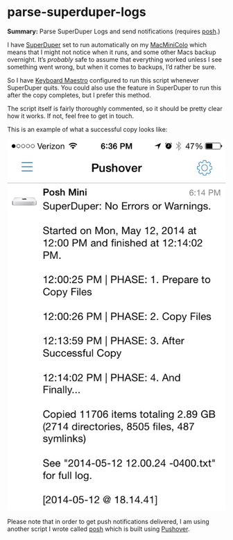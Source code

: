 parse-superduper-logs
=====================

**Summary:** Parse SuperDuper Logs and send notifications (requires [posh](https://github.com/tjluoma/po.sh).)

I have [SuperDuper][] set to run automatically on my [MacMiniColo][] which means that I might not notice when it runs, and some other Macs backup overnight. It’s _probably_ safe to assume that everything worked unless I see something went wrong, but when it comes to backups, I’d rather be sure.

So I have [Keyboard Maestro][] configured to run this script whenever SuperDuper quits. You could also use the feature in SuperDuper to run this after the copy completes, but I prefer this method.

The script itself is fairly thoroughly commented, so it should be pretty clear how it works. If not, feel free to get in touch.

This is an example of what a successful copy looks like:

![](pushover-superduper-640x1086.png)

Please note that in order to get push notifications delivered, I am using another script I wrote called [posh](https://github.com/tjluoma/po.sh) which is built using [Pushover](https://pushover.net).


[MacMiniColo]:	http://macminicolo.net/
[SuperDuper]:	http://www.shirt-pocket.com/superduper/
[Keyboard Maestro]:	http://www.keyboardmaestro.com/main/
